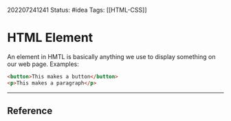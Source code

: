 202207241241
Status: #idea
Tags: [[HTML-CSS]]

# HTML Element
An element in HMTL is basically anything we use to display something on our web page.
Examples:

```html
<button>This makes a button</button>
<p>This makes a paragraph</p>
```
---


## Reference
